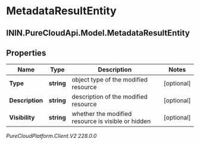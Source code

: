 # MetadataResultEntity

## ININ.PureCloudApi.Model.MetadataResultEntity

## Properties

|Name | Type | Description | Notes|
|------------ | ------------- | ------------- | -------------|
| **Type** | **string** | object type of the modified resource | [optional] |
| **Description** | **string** | description of the modified resource | [optional] |
| **Visibility** | **string** | whether the modified resource is visible or hidden | [optional] |



_PureCloudPlatform.Client.V2 228.0.0_
